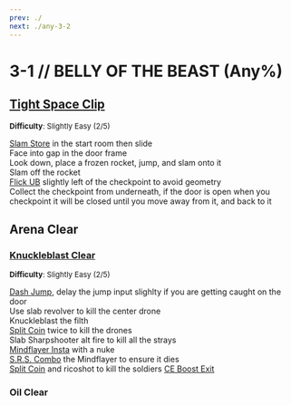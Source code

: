 ```yaml
---
prev: ./
next: ./any-3-2
---
```


# 3-1 // BELLY OF THE BEAST (Any%)

## [Tight Space Clip](https://youtu.be/WvOWvKw9jVM)
<font size="2">
    <b>Difficulty</b>: Slightly Easy (2/5)
</font>

[Slam Store](/speedrun-tech.md#slam-store) in the start room then slide <br/>
Face into gap in the door frame <br/>
Look down, place a frozen rocket, jump, and slam onto it <br/>
Slam off the rocket <br/>
[Flick UB](/speedrun-tech.md#flick-ub) slightly left of the checkpoint to avoid geometry <br/>
Collect the checkpoint from underneath, if the door is open when you checkpoint it will be closed until you move away from it, and back to it <br/>

## Arena Clear

### [Knuckleblast Clear](https://youtu.be/F92tVBHlow0)
<font size="2">
    <b>Difficulty</b>: Slightly Easy (2/5)
</font>

[Dash Jump](/speedrun-tech.md#dash-jump), delay the jump input slighlty if you are getting caught on the door <br/>
Use slab revolver to kill the center drone <br/>
Knuckleblast the filth <br/>
[Split Coin](/speedrun-tech.md#split-coins) twice to kill the drones <br/>
Slab Sharpshooter alt fire to kill all the strays <br/>
[Mindflayer Insta](/speedrun-tech.md#mindflayer-instas) with a nuke <br/>
[S.R.S. Combo](/speedrun-tech.md#srs-combo) the Mindflayer to ensure it dies <br/>
[Split Coin](/speedrun-tech.md#split-coins) and ricoshot to kill the soldiers
[CE Boost Exit](/speedrun-tech.md#ce-boost-exit)

### Oil Clear
